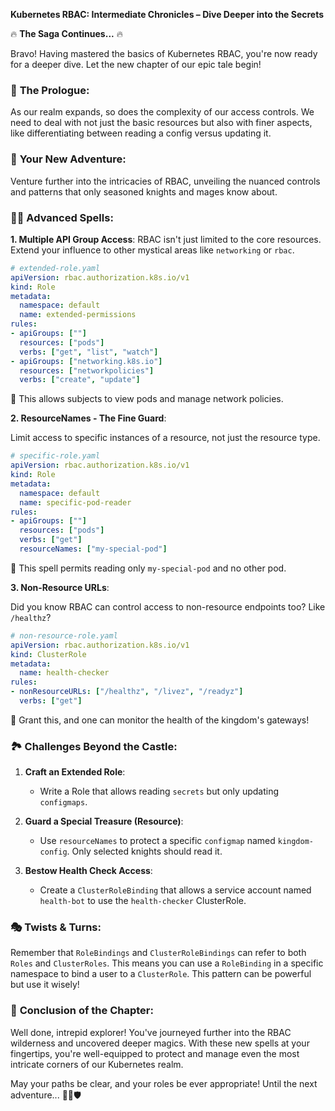 **Kubernetes RBAC: Intermediate Chronicles – Dive Deeper into the Secrets**

🔥 **The Saga Continues...** 🔥

Bravo! Having mastered the basics of Kubernetes RBAC, you're now ready for a deeper dive. Let the new chapter of our epic tale begin!

### 📜 **The Prologue**:

As our realm expands, so does the complexity of our access controls. We need to deal with not just the basic resources but also with finer aspects, like differentiating between reading a config versus updating it.

### 🌌 **Your New Adventure**:

Venture further into the intricacies of RBAC, unveiling the nuanced controls and patterns that only seasoned knights and mages know about.

### 🧙‍♂️ **Advanced Spells**:

**1. Multiple API Group Access**:
RBAC isn't just limited to the core resources. Extend your influence to other mystical areas like `networking` or `rbac`.

```yaml
# extended-role.yaml
apiVersion: rbac.authorization.k8s.io/v1
kind: Role
metadata:
  namespace: default
  name: extended-permissions
rules:
- apiGroups: [""]
  resources: ["pods"]
  verbs: ["get", "list", "watch"]
- apiGroups: ["networking.k8s.io"]
  resources: ["networkpolicies"]
  verbs: ["create", "update"]
```

📖 This allows subjects to view pods and manage network policies.

**2. ResourceNames - The Fine Guard**:

Limit access to specific instances of a resource, not just the resource type.

```yaml
# specific-role.yaml
apiVersion: rbac.authorization.k8s.io/v1
kind: Role
metadata:
  namespace: default
  name: specific-pod-reader
rules:
- apiGroups: [""]
  resources: ["pods"]
  verbs: ["get"]
  resourceNames: ["my-special-pod"]
```

📖 This spell permits reading only `my-special-pod` and no other pod.

**3. Non-Resource URLs**:

Did you know RBAC can control access to non-resource endpoints too? Like `/healthz`?

```yaml
# non-resource-role.yaml
apiVersion: rbac.authorization.k8s.io/v1
kind: ClusterRole
metadata:
  name: health-checker
rules:
- nonResourceURLs: ["/healthz", "/livez", "/readyz"]
  verbs: ["get"]
```

📖 Grant this, and one can monitor the health of the kingdom's gateways!

### 🏞 **Challenges Beyond the Castle**:

1. **Craft an Extended Role**:
   - Write a Role that allows reading `secrets` but only updating `configmaps`.

2. **Guard a Special Treasure (Resource)**:
   - Use `resourceNames` to protect a specific `configmap` named `kingdom-config`. Only selected knights should read it.

3. **Bestow Health Check Access**:
   - Create a `ClusterRoleBinding` that allows a service account named `health-bot` to use the `health-checker` ClusterRole.

### 🎭 **Twists & Turns**:

Remember that `RoleBindings` and `ClusterRoleBindings` can refer to both `Roles` and `ClusterRoles`. This means you can use a `RoleBinding` in a specific namespace to bind a user to a `ClusterRole`. This pattern can be powerful but use it wisely!

### 🌟 **Conclusion of the Chapter**:

Well done, intrepid explorer! You've journeyed further into the RBAC wilderness and uncovered deeper magics. With these new spells at your fingertips, you're well-equipped to protect and manage even the most intricate corners of our Kubernetes realm.

May your paths be clear, and your roles be ever appropriate! Until the next adventure... 🌌🔮🛡